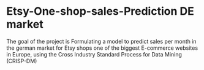 # Etsy-One-shop-sales-Prediction DE market
The goal of the project is Formulating a model to predict sales per month in the german market for Etsy shops one of the biggest E-commerce websites in Europe, using the Cross Industry Standard Process for Data Mining (CRISP-DM) 
